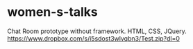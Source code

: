 # women-s-talks
Chat Room prototype  without framework. HTML, CSS, JQuery.
https://www.dropbox.com/s/i5sdost3wlvqbn3/Test.zip?dl=0
